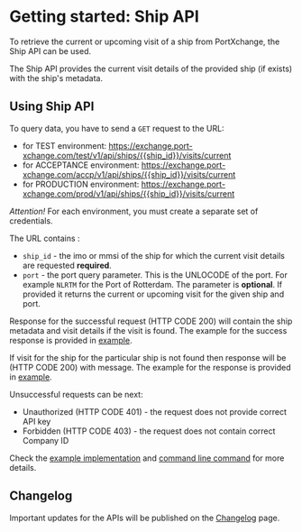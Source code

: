 # Getting started: Ship API

To retrieve the current or upcoming visit of a ship from PortXchange, the Ship API can be used.

The Ship API provides the current visit details of the provided ship (if exists) with the ship's metadata.

## Using Ship API

To query data, you have to send a `GET` request to the URL:

- for TEST environment: https://exchange.port-xchange.com/test/v1/api/ships/{{ship_id}}/visits/current
- for ACCEPTANCE environment: https://exchange.port-xchange.com/accp/v1/api/ships/{{ship_id}}/visits/current
- for PRODUCTION environment: https://exchange.port-xchange.com/prod/v1/api/ships/{{ship_id}}/visits/current

*Attention!*
For each environment, you must create a separate set of credentials.

The URL contains :

- `ship_id` - the imo or mmsi of the ship for which the current visit details are requested **required**.
- `port` - the port query parameter. This is the UNLOCODE of the port. For example `NLRTM` for the Port of Rotterdam. The parameter is **optional**. If provided it returns the current or upcoming visit for the given ship and port. 

Response for the successful request (HTTP CODE 200) will contain the ship metadata and visit details if the visit is found. 
The example for the success response is provided in [example](/resources/ship_success_response.json).

If visit for the ship for the particular ship is not found then response will be (HTTP CODE 200) with message. The
example for the response is provided in [example](/resources/ship_visit_not_found_response.json).

Unsuccessful requests can be next:

- Unauthorized (HTTP CODE 401) - the request does not provide correct API key
- Forbidden (HTTP CODE 403) - the request does not contain correct Company ID

Check the [example implementation](/resources/ship_api.py) and [command line command](/resources/ship_api.sh) for more
details.

## Changelog

Important updates for the APIs will be published on the [Changelog](/receiving-data/ship/changelog.md) page.